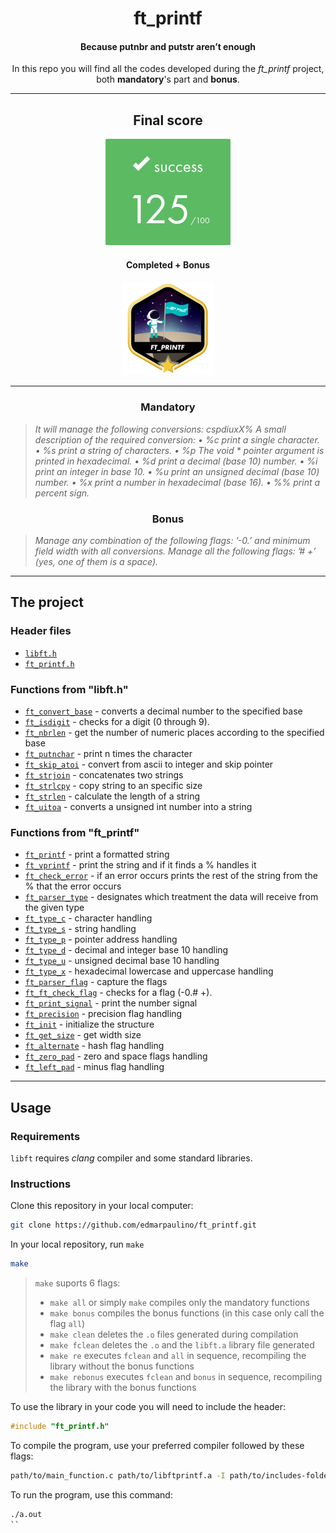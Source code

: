 <h1 align=center>
	<b>ft_printf</b>
</h1>

<h4 align=center>
	Because putnbr and putstr aren’t enough
</h4>

<p align=center>
	In this repo you will find all the codes developed during the <i>ft_printf</i> project, both <b>mandatory</b>'s part and <b>bonus</b>.
</p>

---

<div align=center>
<h2>
	Final score
</h2>
<img src=https://github.com/edmarpaulino/42projects_pics/blob/master/score_125.png alt=edpaulin's 42Project Score/>
<h4>Completed + Bonus</h4>
<img src=https://github.com/edmarpaulino/42projects_pics/blob/master/ft_printfm.png alt=edpaulin's 42Project Badge/>
</div>

---

<h3 align=center>
Mandatory
</h3>

> <i>It will manage the following conversions: cspdiuxX%
A small description of the required conversion:
• %c print a single character.
• %s print a string of characters.
• %p The void * pointer argument is printed in hexadecimal.
• %d print a decimal (base 10) number.
• %i print an integer in base 10.
• %u print an unsigned decimal (base 10) number.
• %x print a number in hexadecimal (base 16).
• %% print a percent sign.</i>

<p align=center>

</p>

<h3 align=center>
Bonus
</h3>

> <i>Manage any combination of the following flags:
’-0.’ and minimum field width with all conversions.
Manage all the following flags:
’# +’ (yes, one of them is a space).</i>
<p align=center>

</p>

---

<h2>
The project
</h2>

### Header files

- [`libft.h`](includes/libft.h)
- [`ft_printf.h`](includes/ft_printf.h)

### Functions from "libft.h"

- [`ft_convert_base`](libft/ft_convert_base.c)	- converts a decimal number to the specified base
- [`ft_isdigit`](libft/ft_isdigit.c)	- checks for a digit (0 through 9).
- [`ft_nbrlen`](libft/ft_nbrlen.c)	- get the number of numeric places according to the specified base
- [`ft_putnchar`](libft/ft_putnchar.c)	- print n times the character
- [`ft_skip_atoi`](libft/ft_skip_atoi.c)	- convert from ascii to integer and skip pointer
- [`ft_strjoin`](libft/ft_strjoin.c)	- concatenates two strings
- [`ft_strlcpy`](libft/ft_strlcpy.c)	- copy string to an specific size
- [`ft_strlen`](libft/ft_strlen.c)	- calculate the length of a string
- [`ft_uitoa`](libft/ft_uitoa.c)	- converts a unsigned int number into a string

### Functions from "ft_printf"

- [`ft_printf`](srcs/ft_printf.c)	- print a formatted string
- [`ft_vprintf`](srcs/ft_printf.c)	- print the string and if it finds a % handles it
- [`ft_check_error`](srcs/ft_printf.c)	- if an error occurs prints the rest of the string from the % that the error occurs
- [`ft_parser_type`](srcs/ft_parser_type.c)	- designates which treatment the data will receive from the given type
- [`ft_type_c`](srcs/ft_type_c.c)	- character handling
- [`ft_type_s`](srcs/ft_type_s.c)	- string handling
- [`ft_type_p`](srcs/ft_type_p.c)	- pointer address handling
- [`ft_type_d`](srcs/ft_type_d.c)	- decimal and integer base 10 handling
- [`ft_type_u`](srcs/ft_type_u.c)	- unsigned decimal base 10 handling
- [`ft_type_x`](srcs/ft_type_x.c)	- hexadecimal lowercase and uppercase handling
- [`ft_parser_flag`](srcs/ft_parser_flag.c)	- capture the flags
- [`ft_ft_check_flag`](srcs/ft_parser_flag.c)	- checks for a flag (-0.# +).
- [`ft_print_signal`](srcs/ft_format.c)	- print the number signal
- [`ft_precision`](srcs/ft_format.c)	- precision flag handling
- [`ft_init`](srcs/ft_parser_flag.c)	- initialize the structure
- [`ft_get_size`](srcs/ft_parser_flag.c)	- get width size
- [`ft_alternate`](srcs/ft_format.c)	- hash flag handling
- [`ft_zero_pad`](srcs/ft_format.c)	- zero and space flags handling
- [`ft_left_pad`](srcs/ft_format.c)	- minus flag handling

---
<h2>
Usage
</h2>

### Requirements

`libft` requires *clang* compiler and some standard libraries.

### Instructions

Clone this repository in your local computer:

```sh
git clone https://github.com/edmarpaulino/ft_printf.git
```

In your local repository, run `make`

```sh
make 
```

> `make` suports 6 flags: 
> - `make all` or simply `make` compiles only the mandatory functions
> - `make bonus` compiles the bonus functions (in this case only call the flag `all`)
> - `make clean` deletes the `.o` files generated during compilation
> - `make fclean` deletes the `.o` and the `libft.a` library file generated
> - `make re` executes `fclean` and `all` in sequence, recompiling the library without the bonus functions
> - `make rebonus` executes `fclean` and `bonus` in sequence, recompiling the library with the bonus functions

To use the library in your code you will need to include the header:
```c
#include "ft_printf.h" 
```

To compile the program, use your preferred compiler followed by these flags:
```sh
path/to/main_function.c path/to/libftprintf.a -I path/to/includes-folder
```
To run the program, use this command:
```sh
./a.out 
``
